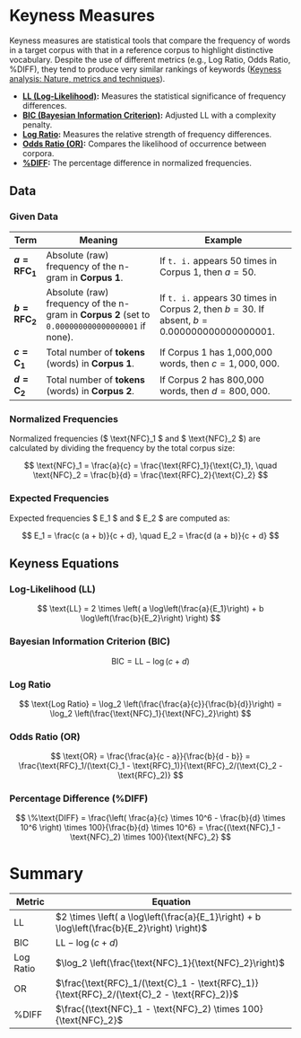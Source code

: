 # Keyness Measures

Keyness measures are statistical tools that compare the frequency of words in a target corpus with that in a reference corpus to highlight distinctive vocabulary. Despite the use of different metrics (e.g., Log Ratio, Odds Ratio, %DIFF), they tend to produce very similar rankings of keywords ([Keyness analysis: Nature, metrics and techniques](https://www.researchgate.net/publication/319208347_Keyness_analysis_Nature_metrics_and_techniques)).

- **[LL (Log-Likelihood)](https://ucrel.lancs.ac.uk/llwizard.html):** Measures the statistical significance of frequency differences.
- **[BIC (Bayesian Information Criterion)](https://core.ac.uk/download/pdf/227092349.pdf):** Adjusted LL with a complexity penalty.
- **[Log Ratio](https://cass.lancs.ac.uk/log-ratio-an-informal-introduction/):** Measures the relative strength of frequency differences.
- **[Odds Ratio (OR)](http://crs2.kmutt.ac.th/Key-BNC/):** Compares the likelihood of occurrence between corpora.
- **[%DIFF](https://core.ac.uk/download/pdf/227092349.pdf):** The percentage difference in normalized frequencies.

## Data
### Given Data

| **Term**              | **Meaning**                                                                                     | **Example**                                                                 |
|-----------------------|-------------------------------------------------------------------------------------------------|-----------------------------------------------------------------------------|
| **$a = \text{RFC}_1$** | Absolute (raw) frequency of the n-gram in **Corpus 1**.                                         | If `t. i.` appears 50 times in Corpus 1, then $a = 50$.                     |
| **$b = \text{RFC}_2$** | Absolute (raw) frequency of the n-gram in **Corpus 2** (set to `0.000000000000000001` if none). | If `t. i.` appears 30 times in Corpus 2, then $b = 30$. If absent, $b = 0.000000000000000001$. |
| **$c = \text{C}_1$**   | Total number of **tokens** (words) in **Corpus 1**.                                             | If Corpus 1 has 1,000,000 words, then $c = 1,000,000$.                       |
| **$d = \text{C}_2$**   | Total number of **tokens** (words) in **Corpus 2**.                                             | If Corpus 2 has 800,000 words, then $d = 800,000$.                           |


### Normalized Frequencies
Normalized frequencies ($ \text{NFC}_1 $ and $ \text{NFC}_2 $) are calculated by dividing the frequency by the total corpus size:

$$ \text{NFC}_1 = \frac{a}{c} = \frac{\text{RFC}_1}{\text{C}_1}, \quad \text{NFC}_2 = \frac{b}{d} = \frac{\text{RFC}_2}{\text{C}_2} $$

### Expected Frequencies

Expected frequencies $ E_1 $ and $ E_2 $ are computed as:

$$ E_1 = \frac{c (a + b)}{c + d}, \quad E_2 = \frac{d (a + b)}{c + d} $$

## Keyness Equations
### Log-Likelihood (LL)

$$ \text{LL} = 2 \times \left( a \log\left(\frac{a}{E_1}\right) + b \log\left(\frac{b}{E_2}\right) \right) $$

### Bayesian Information Criterion (BIC)

$$ \text{BIC} = \text{LL} - \log(c + d) $$

### Log Ratio

$$ \text{Log Ratio} = \log_2 \left(\frac{\frac{a}{c}}{\frac{b}{d}}\right) = \log_2 \left(\frac{\text{NFC}_1}{\text{NFC}_2}\right) $$

### Odds Ratio (OR)

$$ \text{OR} = \frac{\frac{a}{c - a}}{\frac{b}{d - b}} = \frac{\text{RFC}_1/(\text{C}_1 - \text{RFC}_1)}{\text{RFC}_2/(\text{C}_2 - \text{RFC}_2)} $$

### Percentage Difference (%DIFF)

$$ \%\text{DIFF} = \frac{\left( \frac{a}{c} \times 10^6 - \frac{b}{d} \times 10^6 \right) \times 100}{\frac{b}{d} \times 10^6} = \frac{(\text{NFC}_1 - \text{NFC}_2) \times 100}{\text{NFC}_2} $$

# Summary
| **Metric**         | **Equation**                                                                                                                                               |
|--------------------|------------------------------------------------------------------------------------------------------------------------------------------------------------|
| $\text{LL}$        | $2 \times \left( a \log\left(\frac{a}{E_1}\right) + b \log\left(\frac{b}{E_2}\right) \right)$                                                                |
| $\text{BIC}$       | $\text{LL} - \log(c + d)$                                                                                                                                   |
| $\text{Log Ratio}$ | $\log_2 \left(\frac{\text{NFC}_1}{\text{NFC}_2}\right)$                                                                                                      |
| $\text{OR}$        | $\frac{\text{RFC}_1/(\text{C}_1 - \text{RFC}_1)}{\text{RFC}_2/(\text{C}_2 - \text{RFC}_2)}$                                                                                                                   |
| $\%\text{DIFF}$    | $\frac{(\text{NFC}_1 - \text{NFC}_2) \times 100}{\text{NFC}_2}$                                                                                              |
